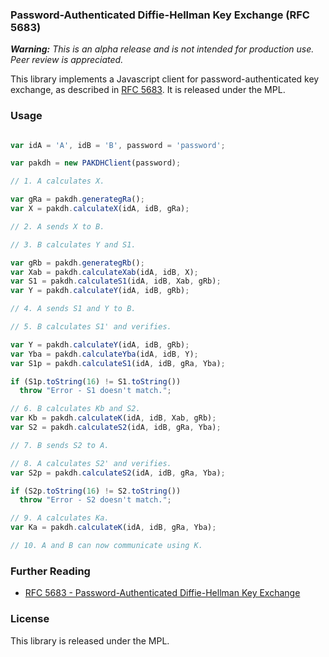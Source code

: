 ### Password-Authenticated Diffie-Hellman Key Exchange  (RFC 5683)

_**Warning:** This is an alpha release and is not intended for production use. Peer review is appreciated._

This library implements a Javascript client for password-authenticated key exchange, as described in [RFC 5683](http://tools.ietf.org/html/rfc5683). It is released under the MPL.

### Usage

```javascript

var idA = 'A', idB = 'B', password = 'password';

var pakdh = new PAKDHClient(password);

// 1. A calculates X.

var gRa = pakdh.generategRa();
var X = pakdh.calculateX(idA, idB, gRa);

// 2. A sends X to B.

// 3. B calculates Y and S1.

var gRb = pakdh.generategRb();
var Xab = pakdh.calculateXab(idA, idB, X);
var S1 = pakdh.calculateS1(idA, idB, Xab, gRb);
var Y = pakdh.calculateY(idA, idB, gRb);

// 4. A sends S1 and Y to B.

// 5. B calculates S1' and verifies.

var Y = pakdh.calculateY(idA, idB, gRb);
var Yba = pakdh.calculateYba(idA, idB, Y);
var S1p = pakdh.calculateS1(idA, idB, gRa, Yba);

if (S1p.toString(16) != S1.toString())
  throw "Error - S1 doesn't match.";

// 6. B calculates Kb and S2.
var Kb = pakdh.calculateK(idA, idB, Xab, gRb);
var S2 = pakdh.calculateS2(idA, idB, gRa, Yba);

// 7. B sends S2 to A.

// 8. A calculates S2' and verifies.
var S2p = pakdh.calculateS2(idA, idB, gRa, Yba);

if (S2p.toString(16) != S2.toString())
  throw "Error - S2 doesn't match.";

// 9. A calculates Ka.
var Ka = pakdh.calculateK(idA, idB, gRa, Yba);

// 10. A and B can now communicate using K.
```

### Further Reading

- [RFC 5683 - Password-Authenticated Diffie-Hellman Key Exchange](http://tools.ietf.org/html/rfc5683)

### License

This library is released under the MPL.
